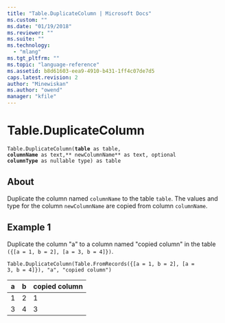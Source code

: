 ```yaml
---
title: "Table.DuplicateColumn | Microsoft Docs"
ms.custom: ""
ms.date: "01/19/2018"
ms.reviewer: ""
ms.suite: ""
ms.technology: 
  - "mlang"
ms.tgt_pltfrm: ""
ms.topic: "language-reference"
ms.assetid: b8d61603-eea9-4910-b431-1ff4c07de7d5
caps.latest.revision: 2
author: "Minewiskan"
ms.author: "owend"
manager: "kfile"
---
```

# Table.DuplicateColumn
<code>Table.DuplicateColumn(**table** as table, **columnName** as text,** newColumnName** as text, optional **columnType** as nullable type) as table</code>

## About
Duplicate the column named <code>columnName</code> to the table <code>table</code>. The values and type for the column <code>newColumnName</code> are copied from column <code>columnName</code>.

## Example 1
Duplicate the column "a" to a column named "copied column" in the table <code>({[a = 1, b = 2], [a = 3, b = 4]})</code>.

<code>Table.DuplicateColumn(Table.FromRecords({[a = 1, b = 2], [a = 3, b = 4]}), "a", "copied column")</code>

a  |b  |copied column  
---------|---------|---------
1     |   2      |  1       
3     |   4      |   3      



  
